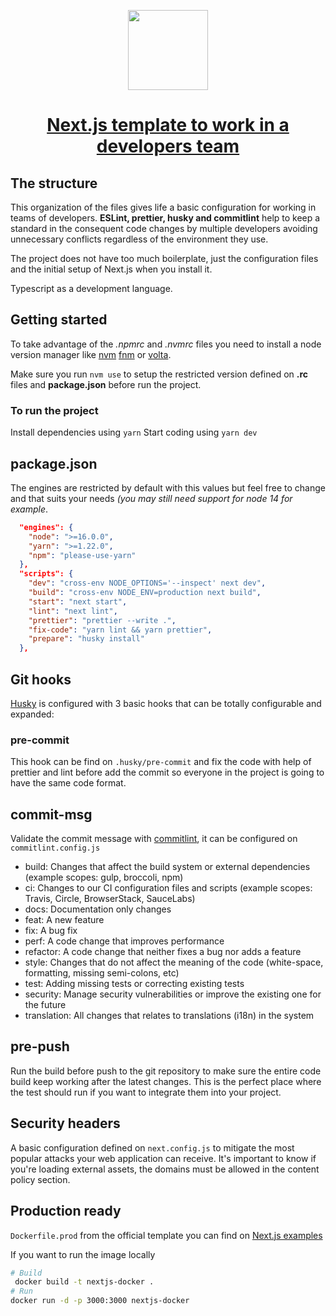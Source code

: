 <p align="center">
  <a href="https://nextjs.org">
    <img src="https://assets.vercel.com/image/upload/v1607554385/repositories/next-js/next-logo.png" height="128">
    <h1 align="center">Next.js template to work in a developers team</h1>
  </a>
</p>

## The structure

This organization of the files gives life a basic configuration for working in teams of developers. **ESLint, prettier, husky and commitlint** help to keep a standard in the consequent code changes by multiple developers avoiding unnecessary conflicts regardless of the environment they use.

The project does not have too much boilerplate, just the configuration files and the initial setup of Next.js when you install it.

Typescript as a development language.

## Getting started

To take advantage of the _.npmrc_ and _.nvmrc_ files you need to install a node version manager like [nvm](https://github.com/nvm-sh/nvm) [fnm](https://github.com/jorgebucaran/nvm.fish#nvmfish) or [volta](https://volta.sh/).

Make sure you run `nvm use` to setup the restricted version defined on **.rc** files and **package.json** before run the project.

### To run the project

Install dependencies using `yarn`
Start coding using `yarn dev`

## package.json

The engines are restricted by default with this values but feel free to change and that suits your needs _(you may still need support for node 14 for example_.

```json
  "engines": {
    "node": ">=16.0.0",
    "yarn": ">=1.22.0",
    "npm": "please-use-yarn"
  },
  "scripts": {
    "dev": "cross-env NODE_OPTIONS='--inspect' next dev",
    "build": "cross-env NODE_ENV=production next build",
    "start": "next start",
    "lint": "next lint",
    "prettier": "prettier --write .",
    "fix-code": "yarn lint && yarn prettier",
    "prepare": "husky install"
  },
```

## Git hooks

[Husky](https://typicode.github.io/husky/) is configured with 3 basic hooks that can be totally configurable and expanded:

### pre-commit

This hook can be find on `.husky/pre-commit` and fix the code with help of prettier and lint before add the commit so everyone in the project is going to have the same code format.

## commit-msg

Validate the commit message with [commitlint](https://commitlint.js.org/), it can be configured on `commitlint.config.js`

- build: Changes that affect the build system or external dependencies (example scopes: gulp, broccoli, npm)
- ci: Changes to our CI configuration files and scripts (example scopes: Travis, Circle, BrowserStack, SauceLabs)
- docs: Documentation only changes
- feat: A new feature
- fix: A bug fix
- perf: A code change that improves performance
- refactor: A code change that neither fixes a bug nor adds a feature
- style: Changes that do not affect the meaning of the code (white-space, formatting, missing semi-colons, etc)
- test: Adding missing tests or correcting existing tests
- security: Manage security vulnerabilities or improve the existing one for the future
- translation: All changes that relates to translations (i18n) in the system

## pre-push

Run the build before push to the git repository to make sure the entire code build keep working after the latest changes.
This is the perfect place where the test should run if you want to integrate them into your project.

## Security headers

A basic configuration defined on `next.config.js` to mitigate the most popular attacks your web application can receive. It's important to know if you're loading external assets, the domains must be allowed in the content policy section.

## Production ready

`Dockerfile.prod` from the official template you can find on [Next.js examples](https://github.com/vercel/next.js/blob/canary/examples/with-docker/Dockerfile)

If you want to run the image locally

```bash
# Build
 docker build -t nextjs-docker .
# Run
docker run -d -p 3000:3000 nextjs-docker
```
